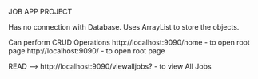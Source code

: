 JOB APP PROJECT

Has no connection with Database.
Uses ArrayList to store the objects.

Can perform CRUD Operations
http://localhost:9090/home -  to open root page
http://localhost:9090/ - to open root page

READ -->
http://localhost:9090/viewalljobs? - to view All Jobs


